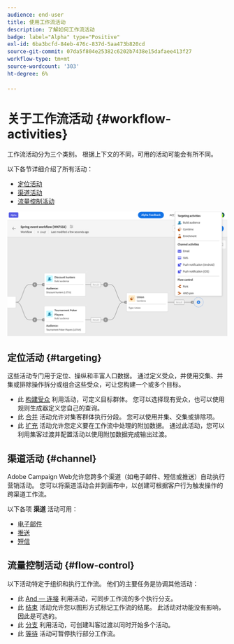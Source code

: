 ```yaml
---
audience: end-user
title: 使用工作流活动
description: 了解如何工作流活动
badge: label="Alpha" type="Positive"
exl-id: 6ba3bcfd-84eb-476c-837d-5aa473b820cd
source-git-commit: 07da5f804e25382c6202b7438e15dafaee413f27
workflow-type: tm+mt
source-wordcount: '303'
ht-degree: 6%

---
```



# 关于工作流活动 {#workflow-activities}

工作流活动分为三个类别。 根据上下文的不同，可用的活动可能会有所不同。

以下各节详细介绍了所有活动：

* [定位活动](#targeting)
* [渠道活动](#channel)
* [流量控制活动](#flow-control)

![](../assets/workflow-activities.png)

## 定位活动 {#targeting}

这些活动专门用于定位、操纵和丰富人口数据。 通过定义受众，并使用交集、并集或排除操作拆分或组合这些受众，可让您构建一个或多个目标。

* 此 [构建受众](build-audience.md) 利用活动，可定义目标群体。 您可以选择现有受众，也可以使用规则生成器定义您自己的查询。
* 此 [合并](combine.md) 活动允许对集客群体执行分段。 您可以使用并集、交集或排除项。
* 此 [扩充](enrichment.md) 活动允许您定义要在工作流中处理的附加数据。 通过此活动，您可以利用集客过渡并配置活动以使用附加数据完成输出过渡。

## 渠道活动 {#channel}

Adobe Campaign Web允许您跨多个渠道（如电子邮件、短信或推送）自动执行营销活动。 您可以将渠道活动合并到画布中，以创建可根据客户行为触发操作的跨渠道工作流。

以下各项 **渠道** 活动可用：

* [电子邮件](email.md)
* [推送](push.md)
* [短信](sms.md)

## 流量控制活动 {#flow-control}

以下活动特定于组织和执行工作流。 他们的主要任务是协调其他活动：

* 此 [And — 连接](and-join.md) 利用活动，可同步工作流的多个执行分支。
* 此 [结束](end.md) 活动允许您以图形方式标记工作流的结尾。 此活动对功能没有影响，因此是可选的。
* 此 [分支](fork.md) 利用活动，可创建叫客过渡以同时开始多个活动。
* 此 [等待](wait.md) 活动可暂停执行部分工作流。

<!--
## Data management activities {#data-management}

overview: what they're used for
which use case you can perform with them

list available activites + short description + ref to section
-->

